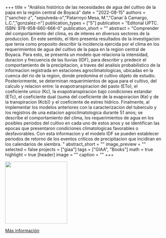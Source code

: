 +++
title = "Análisis histórico de las necesidades de agua del cultivo de la papa en la región central de Boyacá"
date = "2022-08-15"
authors = ["sanchez-z", "sepulveda-o","Patarroyo Mesa, M.","Canar´â Camargo, L.C.","gonzalez-n"]
publication_types = ["5"]
publication = "Editorial UPTC. ISBN: 978-958-660-666-0"
publication_short = ""
abstract = "Comprender del comportamiento del clima, es de interes en diversos sectores de la produccion. En este sentido, el libro presenta resultados de la investigacion que tenia como proposito describir la incidencia ejercida por el clima en los requerimientos de agua del cultivo de la papa en la region central de Boyaca. Para esto, se presenta un modelo que relaciona la intensidad, duracion y frecuencia de las lluvias (IDF), para describir y predecir el comportamiento de la precipitacion, a traves del analisis probabilistico de la informacion registrada en estaciones agroclimatologicas, ubicadas en la cuenca del rio de la region, donde predomina el cultivo objeto de estudio. Posteriormente, se determinan requerimientos de agua para el cultivo, del calculo y relacion entre: la evapotranspiracion del pasto (ETo), el coeficiente unico (Kc), la evapotranspiracion bajo condiciones estandar (ETc), el coeficiente dual (suma del coeficiente de la evaporacion (Ke) y de la transpiracion (Kcb)) y el coeficiente de estres hidrico. Finalmente, al implementar los modelos anteriores con la caracterizacion del tuberculo y los registros de una estacion agroclimatologica durante 51 anos; se describe el comportamiento del clima, los requerimientos de agua en los posibles periodos del cultivo en cada uno de estos anos y se identifican las epocas que presentaron condiciones climatologicas favorables o desfavorables. Con esta informacion y el modelo IDF se pueden establecer periodos de retorno de los eventos criticos de precipitacion que incidiran en los calendarios de siembra. "
abstract_short = ""
image_preview = ""
selected = false
projects = ["giaa"]
tags = ["GIAA", "Books"]
math = true
highlight = true
[header]
image = ""
caption = ""
+++

<img src="https://simehbucket.s3.amazonaws.com/images/eb99f18bd6fd3173a377c82e1225924c-medium.jpg" width= 200>

[Más información](https://editorial.uptc.edu.co/gpd-analisis-historico-de-las-necesidades-de-agua-del-cultivo-de-la-papa-en-la-region-central-de-boyaca-9789586606660-62fbac452189b.html)


